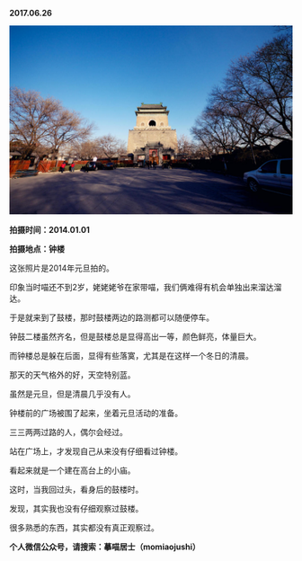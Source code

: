 
          
            
**2017.06.26**



![](img/51001-42050084f3a8b37c.jpg)




**拍摄时间：2014.01.01**

**拍摄地点：钟楼**

这张照片是2014年元旦拍的。

印象当时喵还不到2岁，姥姥姥爷在家带喵，我们俩难得有机会单独出来溜达溜达。

于是就来到了鼓楼，那时鼓楼两边的路测都可以随便停车。

钟鼓二楼虽然齐名，但是鼓楼总是显得高出一等，颜色鲜亮，体量巨大。

而钟楼总是躲在后面，显得有些落寞，尤其是在这样一个冬日的清晨。

那天的天气格外的好，天空特别蓝。

虽然是元旦，但是清晨几乎没有人。

钟楼前的广场被围了起来，坐着元旦活动的准备。

三三两两过路的人，偶尔会经过。

站在广场上，才发现自己从来没有仔细看过钟楼。

看起来就是一个建在高台上的小庙。

这时，当我回过头，看身后的鼓楼时。

发现，其实我也没有仔细观察过鼓楼。

很多熟悉的东西，其实都没有真正观察过。


**个人微信公众号，请搜索：摹喵居士（momiaojushi）**

          
        